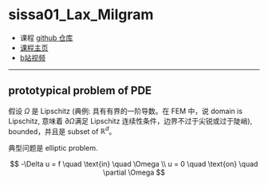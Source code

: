 # sissa01_Lax_Milgram

* 课程 [github 仓库](https://github.com/dealii-courses/sissa-mhpc-theory-and-practice-of-fem)
* [课程主页](https://www.math.sissa.it/course/phd-course/theory-and-practice-finite-element-methods)
* [b站视频](https://www.bilibili.com/video/BV1qq4y1H7bU/?spm_id_from=333.337.search-card.all.click&vd_source=b7bbd99721bfe117cc47d14c9f45af86)

___

## prototypical problem of PDE

假设 $\Omega$ 是 Lipschitz (典例: 具有有界的一阶导数。在 FEM 中，说 domain is Lipschitz, 意味着 $\partial\Omega$满足 Lipschitz 连续性条件，边界不过于尖锐或过于陡峭), bounded，并且是 subset of $\mathbb{R}^d$。

典型问题是 elliptic problem. 

$$
-\Delta u = f \quad \text{in} \quad \Omega \\
u = 0 \quad \text{on} \quad \partial \Omega 
$$

<!--stackedit_data:
eyJoaXN0b3J5IjpbLTEzNDA4Nzg5NzZdfQ==
-->